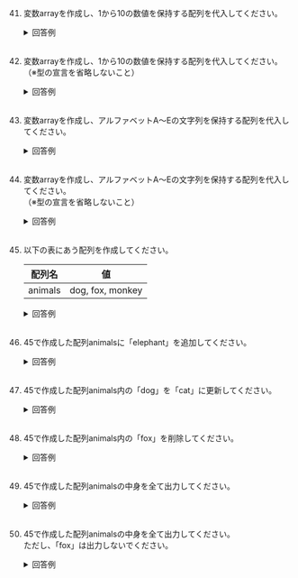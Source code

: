 41. 変数arrayを作成し、1から10の数値を保持する配列を代入してください。

	<details><summary>回答例</summary><div>
		
	```
	var array = [1, 2, 3, 4, 5, 6, 7, 8, 9, 10]
	```
		
	</div></details>
	

	<br>
	
42. 変数arrayを作成し、1から10の数値を保持する配列を代入してください。  
（※型の宣言を省略しないこと）

	<details><summary>回答例</summary><div>
		
	```
	var array: [Int] = [1, 2, 3, 4, 5, 6, 7, 8, 9, 10]
	```
		
	</div></details>
	

	<br>
	
43. 変数arrayを作成し、アルファベットA〜Eの文字列を保持する配列を代入してください。

	<details><summary>回答例</summary><div>
		
	```
	var array = ["A", "B", "C", "D", "E"]
	```
		
	</div></details>
	

	<br>
	
44. 変数arrayを作成し、アルファベットA〜Eの文字列を保持する配列を代入してください。  
（※型の宣言を省略しないこと）

	<details><summary>回答例</summary><div>
		
	```
	var array: [String] = ["A", "B", "C", "D", "E"]
	```
		
	</div></details>
	

	<br>
	
45. 以下の表にあう配列を作成してください。   
	
	|配列名|値|
	|---|---|
	|animals| dog, fox, monkey |

	<details><summary>回答例</summary><div>
		
	```
	var animals = ["dog", "fox", "monkey"]
	```
		
	</div></details>
	

	<br>
	
46. 45で作成した配列animalsに「elephant」を追加してください。  

	<details><summary>回答例</summary><div>
		
	```
	animals.append("elephant")
	```
		
	</div></details>
	

	<br>
	
47. 45で作成した配列animals内の「dog」を「cat」に更新してください。  

	<details><summary>回答例</summary><div>
		
	```
	animals[0] = "cat"
	```
		
	</div></details>
	

	<br>
	
48. 45で作成した配列animals内の「fox」を削除してください。  

	<details><summary>回答例</summary><div>
		
	```
	animals.remove(at: 1)
	```
		
	</div></details>
	

	<br>
	
49. 45で作成した配列animalsの中身を全て出力してください。  

	<details><summary>回答例</summary><div>
		
	```
	for animal in animals {
	    print(animal)
	}
	```
		
	</div></details>
	

	<br>
	
50. 45で作成した配列animalsの中身を全て出力してください。  
ただし、「fox」は出力しないでください。  

	<details><summary>回答例</summary><div>
		
	```
	for animal in animals {
	    if animal != "fox" {
	        print(animal)
	    }
	}
	```
		
	</div></details>
	

	<br>